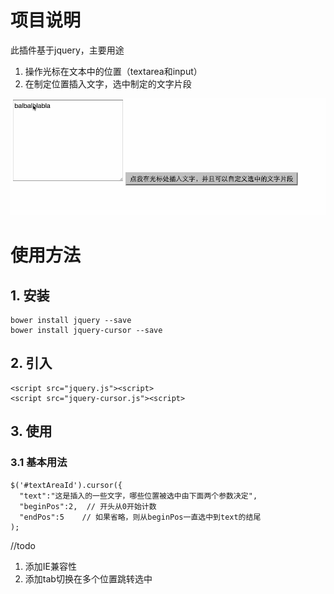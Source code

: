 # 项目说明
此插件基于jquery，主要用途
1. 操作光标在文本中的位置（textarea和input）
2. 在制定位置插入文字，选中制定的文字片段

![用法实力](./doc/demo.gif)

# 使用方法
## 1. 安装
```
bower install jquery --save
bower install jquery-cursor --save
```

## 2. 引入
```
<script src="jquery.js"><script>
<script src="jquery-cursor.js"><script>
```
## 3. 使用
### 3.1 基本用法
```
$('#textAreaId').cursor({
  "text":"这是插入的一些文字，哪些位置被选中由下面两个参数决定",
  "beginPos":2,  // 开头从0开始计数
  "endPos":5    // 如果省略，则从beginPos一直选中到text的结尾
);
```
//todo
1. 添加IE兼容性
2. 添加tab切换在多个位置跳转选中